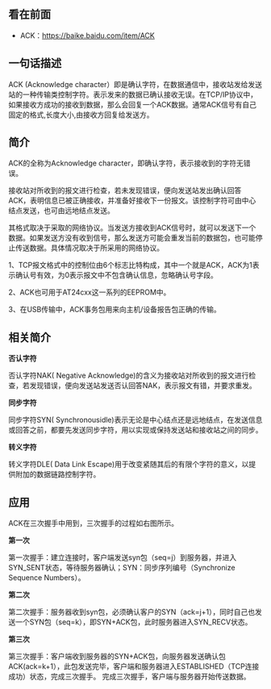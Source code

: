 看在前面
------

* ACK：https://baike.baidu.com/item/ACK

一句话描述
------

ACK (Acknowledge character）即是确认字符，在数据通信中，接收站发给发送站的一种传输类控制字符。表示发来的数据已确认接收无误。在TCP/IP协议中，如果接收方成功的接收到数据，那么会回复一个ACK数据。通常ACK信号有自己固定的格式,长度大小,由接收方回复给发送方。

简介
------

ACK的全称为Acknowledge character，即确认字符，表示接收到的字符无错误。

接收站对所收到的报文进行检查，若未发现错误，便向发送站发出确认回答ACK，表明信息已被正确接收，并准备好接收下一份报文。该控制字符可由中心结点发送，也可由远地结点发送。

其格式取决于采取的网络协议。当发送方接收到ACK信号时，就可以发送下一个数据。如果发送方没有收到信号，那么发送方可能会重发当前的数据包，也可能停止传送数据。具体情况取决于所采用的网络协议。

1、TCP报文格式中的控制位由6个标志比特构成，其中一个就是ACK，ACK为1表示确认号有效，为0表示报文中不包含确认信息，忽略确认号字段。

2、ACK也可用于AT24cxx这一系列的EEPROM中。

3、在USB传输中，ACK事务包用来向主机/设备报告包正确的传输。

相关简介
-------

**否认字符**

否认字符NAK( Negative Acknowledge)的含义为接收站对所收到的报文进行检查，若发现错误，便向发送站发送否认回答NAK，表示报文有错，并要求重发。

**同步字符**

同步字符SYN( Synchronousidle)表示无论是中心结点还是远地结点，在发送信息或回答之前，都要先发送同步字符，用以实现或保持发送站和接收站之间的同步。

**转义字符**

转义字符DLE( Data Link Escape)用于改变紧随其后的有限个字符的意义，以提供附加的数据链路控制字符。

应用
------

ACK在三次握手中用到，三次握手的过程如右图所示。

**第一次**

第一次握手：建立连接时，客户端发送syn包（seq=j）到服务器，并进入SYN_SENT状态，等待服务器确认；SYN：同步序列编号（Synchronize Sequence Numbers）。

**第二次**

第二次握手：服务器收到syn包，必须确认客户的SYN（ack=j+1），同时自己也发送一个SYN包（seq=k），即SYN+ACK包，此时服务器进入SYN_RECV状态。

**第三次**

第三次握手：客户端收到服务器的SYN+ACK包，向服务器发送确认包ACK(ack=k+1），此包发送完毕，客户端和服务器进入ESTABLISHED（TCP连接成功）状态，完成三次握手。
完成三次握手，客户端与服务器开始传送数据。
